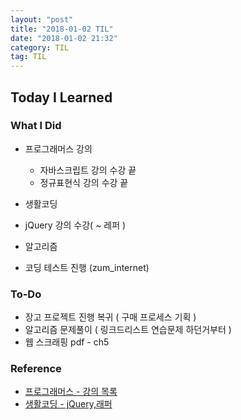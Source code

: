 ```yaml
---
layout: "post"
title: "2018-01-02 TIL"
date: "2018-01-02 21:32"
category: TIL
tag: TIL
---
```


## Today I Learned

### What I Did

* 프로그래머스 강의
  - 자바스크립트 강의 수강 끝
  - 정규표현식 강의 수강 끝

* 생활코딩
- jQuery 강의 수강( ~ 레퍼 )

* 알고리즘
- 코딩 테스트 진행 (zum_internet)

### To-Do

* 장고 프로젝트 진행 복귀 ( 구매 프로세스 기획 )
* 알고리즘 문제풀이 ( 링크드리스트 연습문제 하던거부터 )
* 웹 스크래핑 pdf - ch5

### Reference

* [프로그래머스 - 강의 목록](programmers.co.kr/learn)
* [생활코딩 - jQuery,래퍼](https://opentutorials.org/course/53/50)

